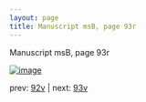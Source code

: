 ```yaml
---
layout: page
title: Manuscript msB, page 93r
---
```


Manuscript msB, page 93r

[![image](http://www.homermultitext.org/iipsrv?OBJ=IIP,1.0&FIF=/project/homer/pyramidal/deepzoom/hmt/vbbifolio/v1/vb_92v_93r.tif&WID=100&CVT=JPEG)](http://www.homermultitext.org/ict2/?urn=urn:cite2:hmt:vbbifolio.v1:vb_92v_93r)

prev:  [92v](../92v) | next:  [93v](../93v)

